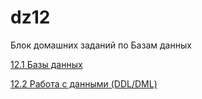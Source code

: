 # dz12
Блок домашних заданий по Базам данных

[12.1 Базы данных](12-1/readme.md)

[12.2 Работа с данными (DDL/DML)](12-2/readme.md)
